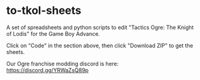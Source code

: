 # to-tkol-sheets
A set of spreadsheets and python scripts to edit "Tactics Ogre: The Knight of Lodis" for the Game Boy Advance.

Click on "Code" in the section above, then click "Download ZIP" to get the sheets.

Our Ogre franchise modding discord is here:
https://discord.gg/YRWaZsQ89p
